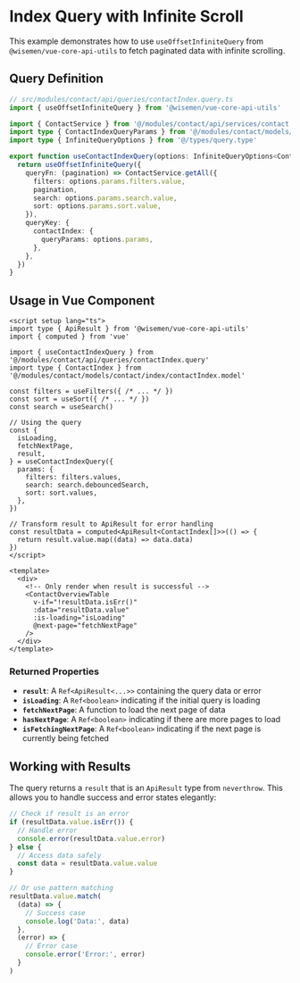 # Index Query with Infinite Scroll

This example demonstrates how to use `useOffsetInfiniteQuery` from `@wisemen/vue-core-api-utils` to fetch paginated data with infinite scrolling.

## Query Definition

```typescript
// src/modules/contact/api/queries/contactIndex.query.ts
import { useOffsetInfiniteQuery } from '@wisemen/vue-core-api-utils'

import { ContactService } from '@/modules/contact/api/services/contact.service'
import type { ContactIndexQueryParams } from '@/modules/contact/models/contact/index/contactIndexQueryParams.model'
import type { InfiniteQueryOptions } from '@/types/query.type'

export function useContactIndexQuery(options: InfiniteQueryOptions<ContactIndexQueryParams>) {
  return useOffsetInfiniteQuery({
    queryFn: (pagination) => ContactService.getAll({
      filters: options.params.filters.value,
      pagination,
      search: options.params.search.value,
      sort: options.params.sort.value,
    }),
    queryKey: {
      contactIndex: {
        queryParams: options.params,
      },
    },
  })
}
```

## Usage in Vue Component

```vue
<script setup lang="ts">
import type { ApiResult } from '@wisemen/vue-core-api-utils'
import { computed } from 'vue'

import { useContactIndexQuery } from '@/modules/contact/api/queries/contactIndex.query'
import type { ContactIndex } from '@/modules/contact/models/contact/index/contactIndex.model'

const filters = useFilters({ /* ... */ })
const sort = useSort({ /* ... */ })
const search = useSearch()

// Using the query
const {
  isLoading,
  fetchNextPage,
  result,
} = useContactIndexQuery({
  params: {
    filters: filters.values,
    search: search.debouncedSearch,
    sort: sort.values,
  },
})

// Transform result to ApiResult for error handling
const resultData = computed<ApiResult<ContactIndex[]>>(() => {
  return result.value.map((data) => data.data)
})
</script>

<template>
  <div>
    <!-- Only render when result is successful -->
    <ContactOverviewTable
      v-if="!resultData.isErr()"
      :data="resultData.value"
      :is-loading="isLoading"
      @next-page="fetchNextPage"
    />
  </div>
</template>
```

### Returned Properties

- **`result`**: A `Ref<ApiResult<...>>` containing the query data or error
- **`isLoading`**: A `Ref<boolean>` indicating if the initial query is loading
- **`fetchNextPage`**: A function to load the next page of data
- **`hasNextPage`**: A `Ref<boolean>` indicating if there are more pages to load
- **`isFetchingNextPage`**: A `Ref<boolean>` indicating if the next page is currently being fetched

## Working with Results

The query returns a `result` that is an `ApiResult` type from `neverthrow`. This allows you to handle success and error states elegantly:

```typescript
// Check if result is an error
if (resultData.value.isErr()) {
  // Handle error
  console.error(resultData.value.error)
} else {
  // Access data safely
  const data = resultData.value.value
}

// Or use pattern matching
resultData.value.match(
  (data) => {
    // Success case
    console.log('Data:', data)
  },
  (error) => {
    // Error case
    console.error('Error:', error)
  }
)
```
